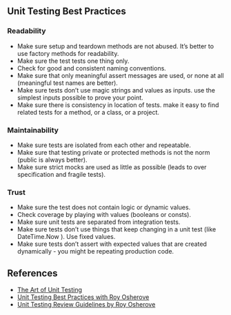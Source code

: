 ## Unit Testing Best Practices

### Readability 
* Make sure setup and teardown methods are not abused. It’s better to use factory methods for readability.
* Make sure the test tests one thing only.
* Check for good and consistent naming conventions.
* Make sure that only meaningful assert messages are used, or none at all (meaningful test names are better).
* Make sure tests don’t use magic strings and values as inputs. use the simplest inputs possible to prove your point.
* Make sure there is consistency in location of tests. make it easy to find related tests for a method, or a class, or a project. 

### Maintainability
* Make sure tests are isolated from each other and repeatable.
* Make sure that testing private or protected methods is not the norm (public is always better).
* Make sure strict mocks are used as little as possible (leads to over specification and fragile tests). 
 
### Trust
* Make sure the test does not contain logic or dynamic values.
* Check coverage by playing with values (booleans or consts).
* Make sure unit tests are separated from integration tests.
* Make sure tests don’t use things that keep changing in a unit test (like DateTime.Now ). Use fixed values.
* Make sure tests don’t assert with expected values that are created dynamically - you might be repeating production code.


## References
* [The Art of Unit Testing](https://www.manning.com/books/the-art-of-unit-testing-second-edition)
* [Unit Testing Best Practices with Roy Osherove](https://youtu.be/dJUVNFxrK_4)
* [Unit Testing Review Guidelines by Roy Osherove](https://www.artofunittesting.com/unit-testing-review-guidelines/)